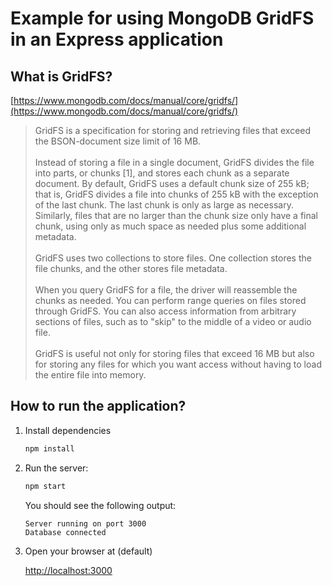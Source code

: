 # Example for using MongoDB GridFS in an Express application

## What is GridFS?

[https://www.mongodb.com/docs/manual/core/gridfs/](https://www.mongodb.com/docs/manual/core/gridfs/)

> GridFS is a specification for storing and retrieving files that exceed the BSON-document size limit of 16 MB.
> \
> \
> Instead of storing a file in a single document, GridFS divides the file into parts, or chunks [1], and stores each chunk as a separate document. By default, GridFS uses a default chunk size of 255 kB; that is, GridFS divides a file into chunks of 255 kB with the exception of the last chunk. The last chunk is only as large as necessary. Similarly, files that are no larger than the chunk size only have a final chunk, using only as much space as needed plus some additional metadata.
> \
> \
> GridFS uses two collections to store files. One collection stores the file chunks, and the other stores file metadata.
> \
> \
> When you query GridFS for a file, the driver will reassemble the chunks as needed. You can perform range queries on files stored through GridFS. You can also access information from arbitrary sections of files, such as to "skip" to the middle of a video or audio file.
> \
> \
> GridFS is useful not only for storing files that exceed 16 MB but also for storing any files for which you want access without having to load the entire file into memory.

## How to run the application?

1. Install dependencies

    ```sh
    npm install
    ```

2. Run the server:

    ```sh
    npm start
    ```

    You should see the following output:
    ```
    Server running on port 3000
    Database connected
    ```

3. Open your browser at (default)
    
    [http://localhost:3000](http://localhost:3000)

